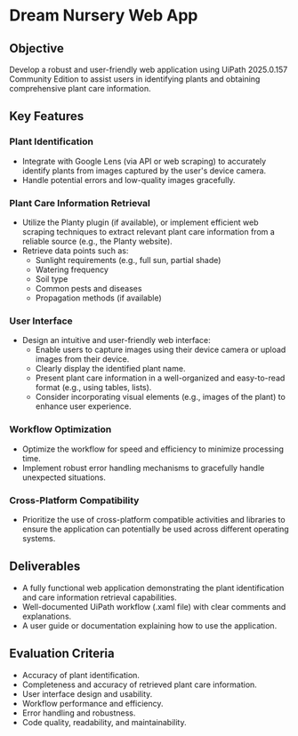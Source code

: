 # Dream Nursery Web App

## Objective

Develop a robust and user-friendly web application using UiPath 2025.0.157 Community Edition to assist users in identifying plants and obtaining comprehensive plant care information.

## Key Features

### Plant Identification
- Integrate with Google Lens (via API or web scraping) to accurately identify plants from images captured by the user's device camera.
- Handle potential errors and low-quality images gracefully.

### Plant Care Information Retrieval
- Utilize the Planty plugin (if available), or implement efficient web scraping techniques to extract relevant plant care information from a reliable source (e.g., the Planty website).
- Retrieve data points such as:
    - Sunlight requirements (e.g., full sun, partial shade)
    - Watering frequency
    - Soil type
    - Common pests and diseases
    - Propagation methods (if available)

### User Interface
- Design an intuitive and user-friendly web interface:
    - Enable users to capture images using their device camera or upload images from their device.
    - Clearly display the identified plant name.
    - Present plant care information in a well-organized and easy-to-read format (e.g., using tables, lists).
    - Consider incorporating visual elements (e.g., images of the plant) to enhance user experience.

### Workflow Optimization
- Optimize the workflow for speed and efficiency to minimize processing time.
- Implement robust error handling mechanisms to gracefully handle unexpected situations.

### Cross-Platform Compatibility
- Prioritize the use of cross-platform compatible activities and libraries to ensure the application can potentially be used across different operating systems.

## Deliverables
- A fully functional web application demonstrating the plant identification and care information retrieval capabilities.
- Well-documented UiPath workflow (.xaml file) with clear comments and explanations.
- A user guide or documentation explaining how to use the application.

## Evaluation Criteria
- Accuracy of plant identification.
- Completeness and accuracy of retrieved plant care information.
- User interface design and usability.
- Workflow performance and efficiency.
- Error handling and robustness.
- Code quality, readability, and maintainability.